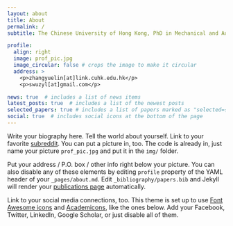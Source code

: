 ```yaml
---
layout: about
title: About
permalink: /
subtitle: The Chinese University of Hong Kong, PhD in Mechanical and Automation Engineering, <a href='https://sites.google.com/view/surgicalroboticslab/home'>SRIL</a>.

profile:
  align: right
  image: prof_pic.jpg
  image_circular: false # crops the image to make it circular
  address: >
    <p>zhangyuelin[at]link.cuhk.edu.hk</p>
    <p>swuzyl[at]gmail.com</p>

news: true  # includes a list of news items
latest_posts: true  # includes a list of the newest posts
selected_papers: true # includes a list of papers marked as "selected={true}"
social: true  # includes social icons at the bottom of the page
---
```


Write your biography here. Tell the world about yourself. Link to your favorite [subreddit](http://reddit.com). You can put a picture in, too. The code is already in, just name your picture `prof_pic.jpg` and put it in the `img/` folder.

Put your address / P.O. box / other info right below your picture. You can also disable any of these elements by editing `profile` property of the YAML header of your `_pages/about.md`. Edit `_bibliography/papers.bib` and Jekyll will render your [publications page](/al-folio/publications/) automatically.

Link to your social media connections, too. This theme is set up to use [Font Awesome icons](http://fortawesome.github.io/Font-Awesome/) and [Academicons](https://jpswalsh.github.io/academicons/), like the ones below. Add your Facebook, Twitter, LinkedIn, Google Scholar, or just disable all of them.
